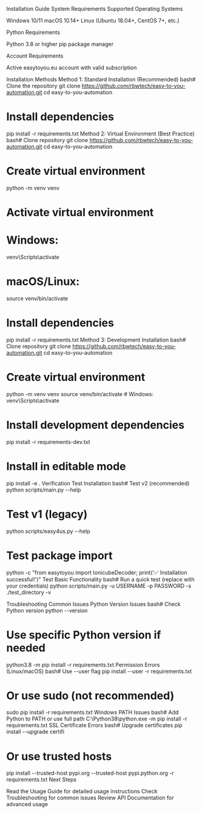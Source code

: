 Installation Guide
System Requirements
Supported Operating Systems

Windows 10/11
macOS 10.14+
Linux (Ubuntu 18.04+, CentOS 7+, etc.)

Python Requirements

Python 3.8 or higher
pip package manager

Account Requirements

Active easytoyou.eu account with valid subscription

Installation Methods
Method 1: Standard Installation (Recommended)
bash# Clone the repository
git clone https://github.com/rbwtech/easy-to-you-automation.git
cd easy-to-you-automation

# Install dependencies

pip install -r requirements.txt
Method 2: Virtual Environment (Best Practice)
bash# Clone repository
git clone https://github.com/rbwtech/easy-to-you-automation.git
cd easy-to-you-automation

# Create virtual environment

python -m venv venv

# Activate virtual environment

# Windows:

venv\Scripts\activate

# macOS/Linux:

source venv/bin/activate

# Install dependencies

pip install -r requirements.txt
Method 3: Development Installation
bash# Clone repository
git clone https://github.com/rbwtech/easy-to-you-automation.git
cd easy-to-you-automation

# Create virtual environment

python -m venv venv
source venv/bin/activate # Windows: venv\Scripts\activate

# Install development dependencies

pip install -r requirements-dev.txt

# Install in editable mode

pip install -e .
Verification
Test Installation
bash# Test v2 (recommended)
python scripts/main.py --help

# Test v1 (legacy)

python scripts/easy4us.py --help

# Test package import

python -c "from easytoyou import IonicubeDecoder; print('✅ Installation successful!')"
Test Basic Functionality
bash# Run a quick test (replace with your credentials)
python scripts/main.py -u USERNAME -p PASSWORD -s ./test_directory -v

Troubleshooting
Common Issues
Python Version Issues
bash# Check Python version
python --version

# Use specific Python version if needed

python3.8 -m pip install -r requirements.txt
Permission Errors (Linux/macOS)
bash# Use --user flag
pip install --user -r requirements.txt

# Or use sudo (not recommended)

sudo pip install -r requirements.txt
Windows PATH Issues
bash# Add Python to PATH or use full path
C:\Python38\python.exe -m pip install -r requirements.txt
SSL Certificate Errors
bash# Upgrade certificates
pip install --upgrade certifi

# Or use trusted hosts

pip install --trusted-host pypi.org --trusted-host pypi.python.org -r requirements.txt
Next Steps

Read the Usage Guide for detailed usage instructions
Check Troubleshooting for common issues
Review API Documentation for advanced usage
